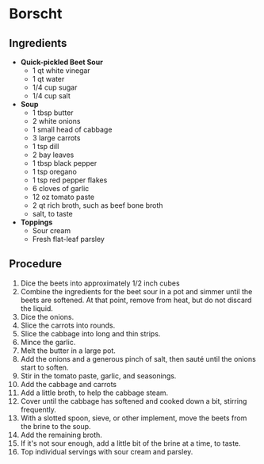 # Borscht

## Ingredients

- **Quick-pickled Beet Sour**
  - 1 qt white vinegar
  - 1 qt water
  - 1/4 cup sugar
  - 1/4 cup salt
- **Soup**
  - 1 tbsp butter
  - 2 white onions
  - 1 small head of cabbage
  - 3 large carrots
  - 1 tsp dill
  - 2 bay leaves
  - 1 tbsp black pepper
  - 1 tsp oregano
  - 1 tsp red pepper flakes
  - 6 cloves of garlic
  - 12 oz tomato paste
  - 2 qt rich broth, such as beef bone broth
  - salt, to taste
- **Toppings**
  - Sour cream
  - Fresh flat-leaf parsley

## Procedure

1. Dice the beets into approximately 1/2 inch cubes
2. Combine the ingredients for the beet sour in a pot and simmer until the beets are softened. At that point, remove from heat, but do not discard the liquid.
3. Dice the onions.
4. Slice the carrots into rounds.
5. Slice the cabbage into long and thin strips.
6. Mince the garlic.
7. Melt the butter in a large pot.
8. Add the onions and a generous pinch of salt, then sauté until the onions start to soften.
9. Stir in the tomato paste, garlic, and seasonings.
10. Add the cabbage and carrots
11. Add a little broth, to help the cabbage steam.
12. Cover until the cabbage has softened and cooked down a bit, stirring frequently.
13. With a slotted spoon, sieve, or other implement, move the beets from the brine to the soup.
14. Add the remaining broth.
15. If it's not sour enough, add a little bit of the brine at a time, to taste.
16. Top individual servings with sour cream and parsley.